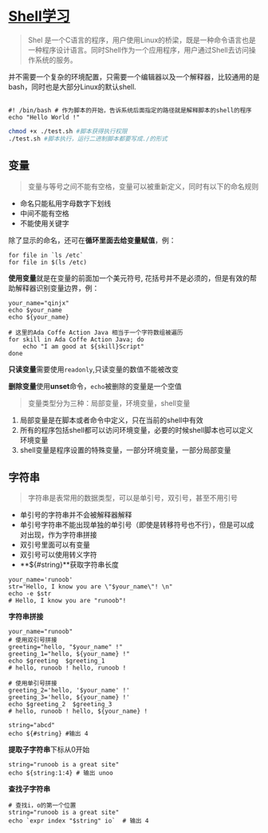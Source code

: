 # [Shell学习](https://www.runoob.com/linux/linux-shell.html)

> Shel 是一个C语言的程序，用户使用Linux的桥梁，既是一种命令语言也是一种程序设计语言。同时Shell作为一个应用程序，用户通过Shell去访问操作系统的服务。

并不需要一个复杂的环境配置，只需要一个编辑器以及一个解释器，比较通用的是bash，同时也是大部分Linux的默认shell.

```shell

#! /bin/bash # 作为脚本的开始，告诉系统后面指定的路径就是解释脚本的shell的程序
echo "Hello World !"
```

```.sh
chmod +x ./test.sh #脚本获得执行权限
./test.sh #脚本执行，运行二进制脚本都要写成./的形式
```



## 变量  

> 变量与等号之间不能有空格，变量可以被重新定义，同时有以下的命名规则

- 命名只能私用字母数字下划线
- 中间不能有空格
- 不能使用关键字

除了显示的命名，还可在**循环里面去给变量赋值**，例：

```shell
for file in `ls /etc`
for file in $(ls /etc)
```

**使用变量**就是在变量的前面加一个美元符号, 花括号并不是必须的，但是有效的帮助解释器识别变量边界，例：

```shell
your_name="qinjx"
echo $your_name
echo ${your_name}
```

```shell
# 这里的Ada Coffe Action Java 相当于一个字符数组被遍历
for skill in Ada Coffe Action Java; do
    echo "I am good at ${skill}Script"
done
```

**只读变量**需要使用`readonly`,只读变量的数值不能被改变

**删除变量**使用**unset**命令，`echo`被删除的变量是一个空值

> 变量类型分为三种：局部变量，环境变量，shell变量

1. 局部变量是在脚本或者命令中定义，只在当前的shell中有效
2. 所有的程序包括shell都可以访问环境变量，必要的时候shell脚本也可以定义环境变量
3. shell变量是程序设置的特殊变量，一部分环境变量，一部分局部变量

## 字符串

> 字符串是表常用的数据类型，可以是单引号，双引号，甚至不用引号

- 单引号的字符串并不会被解释器解释
- 单引号字符串不能出现单独的单引号（即使是转移符号也不行），但是可以成对出现，作为字符串拼接
- 双引号里面可以有变量
- 双引号可以使用转义字符
- **${#string}**获取字符串长度

```shell
your_name='runoob'
str="Hello, I know you are \"$your_name\"! \n"
echo -e $str
# Hello, I know you are "runoob"! 
```

**字符串拼接**

```shell
your_name="runoob"
# 使用双引号拼接
greeting="hello, "$your_name" !"
greeting_1="hello, ${your_name} !"
echo $greeting  $greeting_1
# hello, runoob ! hello, runoob !

# 使用单引号拼接
greeting_2='hello, '$your_name' !'
greeting_3='hello, ${your_name} !'
echo $greeting_2  $greeting_3
# hello, runoob ! hello, ${your_name} !

string="abcd"
echo ${#string} #输出 4
```

**提取子字符串**下标从0开始

```shell
string="runoob is a great site"
echo ${string:1:4} # 输出 unoo
```

**查找子字符串**

```shell
# 查找i，o的第一个位置
string="runoob is a great site"
echo `expr index "$string" io`  # 输出 4
```

